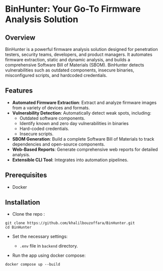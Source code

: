 # BinHunter: Your Go-To Firmware Analysis Solution

## Overview

BinHunter is a powerful firmware analysis solution designed for penetration testers, security teams, developers, and product managers. It automates firmware extraction, static and dynamic analysis, and builds a comprehensive Software Bill of Materials (SBOM). BinHunter detects vulnerabilities such as outdated components, insecure binaries, misconfigured scripts, and hardcoded credentials.

## Features

- **Automated Firmware Extraction**: Extract and analyze firmware images from a variety of devices and formats.
- **Vulnerability Detection**: Automatically detect weak spots, including:
    * Outdated software components.
    * Identify known and zero day vulnerabilities in binaries
    * Hard-coded credentials.
    * Insecure scripts.
- **SBOM Generation**: Build a complete Software Bill of Materials to track dependencies and open-source components.
- **Web-Based Reports**: Generate comprehensive web reports for detailed analysis.
- **Extensible CLI Tool**: Integrates into automation pipelines.
 
## Prerequisites
- Docker 
## Installation
- Clone the repo :
```shell
git clone https://github.com/khalilbouzoffara/BinHunter.git
cd BinHunter
```
- Set the necessary settings:
    - `.env` file in `backend` directory.

- Run the app using docker compose:
```shell
docker compose up --build
```